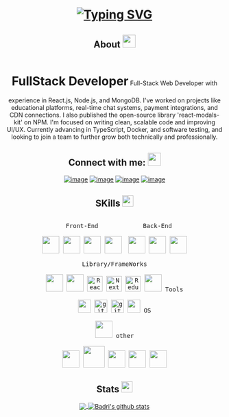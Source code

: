 <div align="center">
  
# [![Typing SVG](https://readme-typing-svg.demolab.com?font=Fira+Code&pause=1000&color=2C944E&random=false&width=435&lines=I'm+Ahmed+Osama+FullStack+Developer+%F0%9F%91%8B+a)](https://git.io/typing-svg)

## About <img src = "https://raw.githubusercontent.com/MartinHeinz/MartinHeinz/master/wave.gif" width = 30px> 

<h1 style="display: inline-block;" align="center">FullStack Developer</h1> 
Full-Stack Web Developer with experience in React.js, Node.js, and MongoDB. I've worked on projects like educational platforms, real-time chat systems, payment integrations, and CDN connections. I also published the open-source library 'react-modals-kit' on NPM. I'm focused on writing clean, scalable code and improving UI/UX. Currently advancing in TypeScript, Docker, and software testing, and looking to join a team to further grow both technically and professionally.




 ## Connect with me: <img src="https://media.giphy.com/media/LnQjpWaON8nhr21vNW/giphy.gif" width="30">


[![image](https://img.shields.io/badge/LinkedIn-0077B5?style=for-the-badge&logo=linkedin&logoColor=white)](https://www.linkedin.com/in/ahmed-osama-bb2812192/)
[![image](https://img.shields.io/badge/Instagram-E4405F?style=for-the-badge&logo=instagram&logoColor=white)](https://www.instagram.com/ahmed_osama_611/?fbclid)
[![image](https://img.shields.io/badge/Gmail-D14836?style=for-the-badge&logo=gmail&logoColor=white)](mailto:anahmada611@gmail.com)
[![image](https://img.shields.io/badge/WebSite-000000?style=for-the-badge&logo=web&logoColor=white)](https://ahmedosama0js.github.io/my-page/)


  ## SKills <img src = "https://media2.giphy.com/media/QssGEmpkyEOhBCb7e1/giphy.gif?cid=ecf05e47a0n3gi1bfqntqmob8g9aid1oyj2wr3ds3mg700bl&rid=giphy.gif" width = 26px> </h2>

<p style="display: flex; flex-wrap: wrap; justify-content: center; gap: 15px;" align="center">
  <p style="display: flex; flex-wrap: wrap; justify-content: center; gap: 15px;" align="center">
  <kbd>
    <kbd>Front-End</kbd>
    <br>
    <br>
    <img width="40px" src="https://cdn.jsdelivr.net/gh/devicons/devicon/icons/html5/html5-original.svg" /> 
    <img width="40px" src="https://cdn.jsdelivr.net/gh/devicons/devicon/icons/css3/css3-plain.svg" /> 
    <img width="40px" src="https://cdn.jsdelivr.net/gh/devicons/devicon/icons/javascript/javascript-original.svg" />
    <img width="40px" src="https://cdn.jsdelivr.net/gh/devicons/devicon/icons/typescript/typescript-original.svg" />
  </kbd>
  <kbd>
    <kbd>Back-End</kbd>
    <br>
    <br>
    <img width="40px" src="https://github.com/user-attachments/assets/42c89cd2-a895-48d3-ab3c-3fbcc8989250" /> 
    <img width="40px" src="https://github.com/user-attachments/assets/a41b03cc-5e65-4ebf-8d83-c9c4f34760d3" /> 
    <img width="40px" src="https://github.com/user-attachments/assets/01e42280-3a62-46a3-9b66-bc1d4c9bbc7d" />
  </kbd>
      </p>
  <kbd>
    <kbd>Library/FrameWorks</kbd>
    <br>
    <br>
    <img width="40px" src="https://github.com/AhmedOsama0js/AhmedOsama0js/assets/135539823/47c99000-c2dc-44db-ba56-bcc297f89205" />
    <img width="40px" src="https://cdn.jsdelivr.net/gh/devicons/devicon/icons/bootstrap/bootstrap-original.svg" />
    <img src="https://raw.githubusercontent.com/danielcranney/readme-generator/main/public/icons/skills/react-colored.svg" width="36" height="36" alt="React" />
    <img src="https://raw.githubusercontent.com/danielcranney/readme-generator/main/public/icons/skills/nextjs-colored.svg" width="36" height="36" alt="NextJs" />
    <img src="https://raw.githubusercontent.com/danielcranney/readme-generator/main/public/icons/skills/redux-colored.svg" width="36" height="36" alt="Redux" />
    <img width="40px" src="https://github.com/user-attachments/assets/27d3349a-c447-4e82-b19d-13a4a09d8815" />
  </kbd>
  <kbd>
    <kbd>Tools</kbd>
    <br>
    <br>
    <img width="30px" src="https://cdn.jsdelivr.net/gh/devicons/devicon/icons/vscode/vscode-original.svg" />
    <img src="https://www.vectorlogo.zone/logos/git-scm/git-scm-icon.svg" alt="git" width="30" height="30"/> 
    <img src="https://github.com/AhmedOsama0js/AhmedOsama0js/assets/135539823/5026829f-3902-4c25-9267-75c8722e4613" alt="git" width="30" height="30"/> 
    <img width="30px" src="https://github.com/termux/termux-app/raw/master/app/src/main/res/mipmap-xxxhdpi/ic_launcher.png" />
  </kbd>
  <kbd>
    <kbd>OS</kbd>
    <br>
    <br>
    <img width="40px" src="https://cdn.jsdelivr.net/gh/devicons/devicon/icons/windows8/windows8-original.svg" />
  </kbd>
  <kbd>
    <kbd>other</kbd>
    <br>
    <br>
    <img width="40px" src="https://github.com/user-attachments/assets/e58bc9fc-1d4d-4007-8d8e-f37a38edf0dc" />
    <img width="50px" src="https://github.com/user-attachments/assets/bba4a6b8-4a34-47ff-8036-f8ca4a575d1f" />
    <img width="40px" src="https://github.com/user-attachments/assets/eaa6ff94-2d15-4d3c-9826-90386382ebee" />
    <img width="40px" src="https://github.com/user-attachments/assets/9afdc4d3-b2b5-49ff-9a41-1a649778962f" />
    <img width="40px" src="https://github.com/user-attachments/assets/d0c795f1-e859-4e1a-8b68-a34f984de04d" />
  </kbd>
</p>


## Stats <img src="https://media.giphy.com/media/iY8CRBdQXODJSCERIr/giphy.gif" width="26">

<a href="https://github.com/anuraghazra/github-readme-stats">
  <!-- Change the `github-readme-stats.anuraghazra1.vercel.app` to `github-readme-stats.vercel.app`  -->
  <img align="center" src="https://github-readme-stats.anuraghazra1.vercel.app/api/top-langs/?username=AhmedOsama0js&layout=compact&theme=onedark" />
</a>

<a href="https://github.com/anuraghazra/github-readme-stats">
  <img align="center" src="https://github-readme-stats.anuraghazra1.vercel.app/api?username=AhmedOsama0js&show_icons=true&include_all_commits=true&theme=onedark" alt="Badri's github stats" />
</a>

<br />
<!-- <p align="center">
  <img align="center" height="150em" src="https://github-readme-streak-stats.herokuapp.com/?user=AhmedOsama0js&theme=onedark" alt="MrBlueBird2" />
</p> -->

</div>
